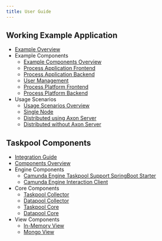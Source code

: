 ```yaml
---
title: User Guide
---
```


## Working Example Application
* [Example Overview](example.ad)
* Example Components
  - [Example Components Overview](example-components/index.ad)
  - [Process Application Frontend](example-components/pa-frontend.ad)
  - [Process Application Backend](example-components/pa-backend.ad)
  - [User Management](example-components/user-management.ad)  
  - [Process Platform Frontend](example-components/pp-frontend.ad)
  - [Process Platform Backend](example-components/pp-backend.ad)
* Usage Scenarios
  - [Usage Scenarios Overview](scenarios/index.ad)
  - [Single Node](scenarios/single-node.ad)
  - [Distributed using Axon Server](scenarios/distributed-axon-server.ad)
  - [Distributed without Axon Server](scenarios/distributed-no-axon-server.ad)

## Taskpool Components
* [Integration Guide](integration-guide.ad)
* [Components Overview](components/index.ad)
* Engine Components
  - [Camunda Engine Taskpool Support SpringBoot Starter](components/engine-starter.ad)
  - [Camunda Engine Interaction Client](components/engine-interaction-client.ad)
* Core Components
  - [Taskpool Collector](components/engine-taskpool-collector.ad)
  - [Datapool Collector](components/engine-datapool-collector.ad)
  - [Taskpool Core](components/core-taskpool.ad)
  - [Datapool Core](components/core-datapool.ad)
* View Components
  - [In-Memory View](components/view-simple.ad)
  - [Mongo View](components/view-mongo.ad)

